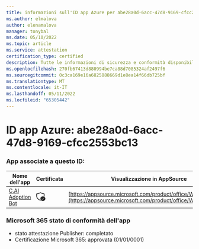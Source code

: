 ```yaml
---
title: informazioni sull'ID app Azure per abe28a0d-6acc-47d8-9169-cfcc2553bc13
ms.author: elmalova
author: elenamalova
manager: tonybal
ms.date: 05/10/2022
ms.topic: article
ms.service: attestation
certification_type: certified
description: Tutte le informazioni di sicurezza e conformità disponibili per abe28a0d-6acc-47d8-9169-cfcc2553bc13.
ms.openlocfilehash: 270fb67413d880994be7ca88d7085324af2497f6
ms.sourcegitcommit: 0c3ca169e16a6825888669d1e8ea14f66db725bf
ms.translationtype: MT
ms.contentlocale: it-IT
ms.lasthandoff: 05/11/2022
ms.locfileid: "65305442"
---
```

# <a name="azure-app-id-abe28a0d-6acc-47d8-9169-cfcc2553bc13"></a>ID app Azure: abe28a0d-6acc-47d8-9169-cfcc2553bc13


### <a name="apps-associated-with-this-id"></a>App associate a questo ID:
| **Nome dell'app** | **Certificata** | **Visualizzazione in AppSource** |
|--------------|---------------|-----------------------|
| [C.AI Adoption Bot](../forward/WA200002633.md) | <img alt="Certified application badge" src="../media/certified-badge.png" height="25" width="25" /> | [https://appsource.microsoft.com/product/office/WA200002633](https://appsource.microsoft.com/product/office/WA200002633) |

### <a name="microsoft-365-app-compliance-status"></a>Microsoft 365 stato di conformità dell'app
- stato attestazione Publisher: completato
- Certificazione Microsoft 365: approvata (01/01/0001)

